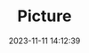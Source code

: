 ---
weight: 1
images:
- /images/edited/179.jpeg
title: Picture
date: 2023-11-11 14:12:39
tags: [luminarneo,work,ilce7m3,cat,animals]
---
